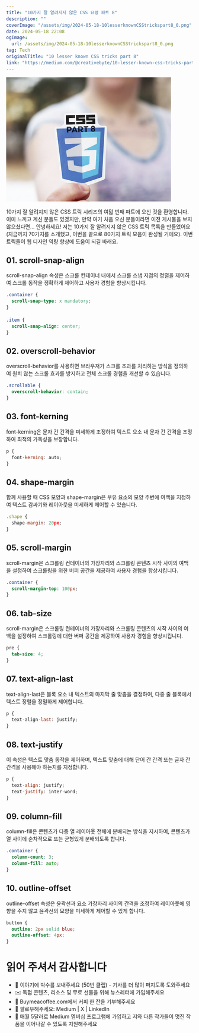 ```yaml
---
title: "10가지 잘 알려지지 않은 CSS 요령 파트 8"
description: ""
coverImage: "/assets/img/2024-05-18-10lesserknownCSStrickspart8_0.png"
date: 2024-05-18 22:08
ogImage: 
  url: /assets/img/2024-05-18-10lesserknownCSStrickspart8_0.png
tag: Tech
originalTitle: "10 lesser known CSS tricks part 8"
link: "https://medium.com/@creativebyte/10-lesser-known-css-tricks-part-8-41439222fdeb"
---
```



![이미지](/assets/img/2024-05-18-10lesserknownCSStrickspart8_0.png) 

10가지 잘 알려지지 않은 CSS 트릭 시리즈의 여덟 번째 파트에 오신 것을 환영합니다. 이미 느끼고 계신 분들도 있겠지만, 만약 여기 처음 오신 분들이라면 이전 게시물을 보지 않으셨다면... 안녕하세요! 저는 10가지 잘 알려지지 않은 CSS 트릭 목록을 만들었어요 (지금까지 70가지를 소개했고, 이번을 끝으로 80가지 트릭 모음이 완성될 거에요). 이번 트릭들이 웹 디자인 역량 향상에 도움이 되길 바래요.

## 01. scroll-snap-align

scroll-snap-align 속성은 스크롤 컨테이너 내에서 스크롤 스냅 지점의 정렬을 제어하여 스크롤 동작을 정확하게 제어하고 사용자 경험을 향상시킵니다.

<div class="content-ad"></div>

```css
.container {
  scroll-snap-type: x mandatory;
}

.item {
  scroll-snap-align: center;
}
```

## 02. overscroll-behavior

overscroll-behavior를 사용하면 브라우저가 스크롤 초과를 처리하는 방식을 정의하여 원치 않는 스크롤 효과를 방지하고 전체 스크롤 경험을 개선할 수 있습니다.

```css
.scrollable {
  overscroll-behavior: contain;
}
```

<div class="content-ad"></div>

## 03. font-kerning

font-kerning은 문자 간 간격을 미세하게 조정하여 텍스트 요소 내 문자 간 간격을 조정하여 최적의 가독성을 보장합니다.

```js
p {
  font-kerning: auto;
}
```

## 04. shape-margin

<div class="content-ad"></div>

함께 사용할 때 CSS 모양과 shape-margin은 부유 요소의 모양 주변에 여백을 지정하여 텍스트 감싸기와 레이아웃을 미세하게 제어할 수 있습니다.

```js
.shape {
  shape-margin: 20px;
}
```

## 05. scroll-margin

scroll-margin은 스크롤링 컨테이너의 가장자리와 스크롤링 콘텐츠 시작 사이의 여백을 설정하여 스크롤링을 위한 버퍼 공간을 제공하여 사용자 경험을 향상시킵니다.

<div class="content-ad"></div>

```css
.container {
  scroll-margin-top: 100px;
}
```

## 06. tab-size

scroll-margin은 스크롤링 컨테이너의 가장자리와 스크롤링 콘텐츠의 시작 사이의 여백을 설정하여 스크롤링에 대한 버퍼 공간을 제공하여 사용자 경험을 향상시킵니다.

```css
pre {
  tab-size: 4;
}
```

<div class="content-ad"></div>

## 07. text-align-last

text-align-last은 블록 요소 내 텍스트의 마지막 줄 맞춤을 결정하여, 다중 줄 블록에서 텍스트 정렬을 정밀하게 제어합니다.

```js
p {
  text-align-last: justify;
}
```

## 08. text-justify

<div class="content-ad"></div>

이 속성은 텍스트 맞춤 동작을 제어하며, 텍스트 맞춤에 대해 단어 간 간격 또는 글자 간 간격을 사용해야 하는지를 지정합니다.

```js
p {
  text-align: justify;
  text-justify: inter-word;
}
```

## 09. column-fill

column-fill은 콘텐츠가 다중 열 레이아웃 전체에 분배되는 방식을 지시하여, 콘텐츠가 열 사이에 순차적으로 또는 균형있게 분배되도록 합니다.

<div class="content-ad"></div>

```css
.container {
  column-count: 3;
  column-fill: auto;
}
```

## 10. outline-offset

outline-offset 속성은 윤곽선과 요소 가장자리 사이의 간격을 조정하여 레이아웃에 영향을 주지 않고 윤곽선의 모양을 미세하게 제어할 수 있게 합니다.

```css
button {
  outline: 2px solid blue;
  outline-offset: 4px;
}
```

<div class="content-ad"></div>

# 읽어 주셔서 감사합니다

- 👏 이야기에 박수를 보내주세요 (50번 클랩) - 기사를 더 많이 퍼지도록 도와주세요
- ✉️ 독점 콘텐츠, 리소스 및 무료 선물을 위해 뉴스레터에 가입해주세요
- 🤝 Buymeacoffee.com에서 커피 한 잔을 기부해주세요
- 🔔 팔로우해주세요: Medium | X | LinkedIn
- 📝  매월 5달러로 Medium 멤버십 프로그램에 가입하고 저와 다른 작가들이 멋진 작품을 이어나갈 수 있도록 지원해주세요